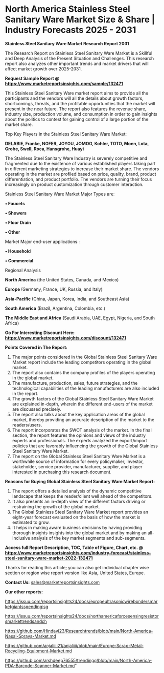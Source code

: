 # North America Stainless Steel Sanitary Ware Market Size & Share | Industry Forecasts 2025 - 2031

<strong>Stainless Steel Sanitary Ware Market Research Report 2031</strong>

The Research Report on Stainless Steel Sanitary Ware Market is a Skillful and Deep Analysis of the Present Situation and Challenges. This research report also analyzes other important trends and market drivers that will affect market growth over 2025-2031.

<strong>Request Sample Report @ <a href=https://www.marketreportsinsights.com/sample/132471>https://www.marketreportsinsights.com/sample/132471</a></strong>

This Stainless Steel Sanitary Ware market report aims to provide all the participants and the vendors will all the details about growth factors, shortcomings, threats, and the profitable opportunities that the market will present in the near future. The report also features the revenue share, industry size, production volume, and consumption in order to gain insights about the politics to contest for gaining control of a large portion of the market share.

Top Key Players in the Stainless Steel Sanitary Ware Market:

<strong>DELABIE, Franke, NOFER, JOYOU, JOMOO, Kohler, TOTO, Moen, Lota, Grohe, Swell, Roca, Hansgrohe, Huayi</strong>

The Stainless Steel Sanitary Ware Industry is severely competitive and fragmented due to the existence of various established players taking part in different marketing strategies to increase their market share. The vendors operating in the market are profiled based on price, quality, brand, product differentiation, and product portfolio. The vendors are turning their focus increasingly on product customization through customer interaction.

Stainless Steel Sanitary Ware Market Major Types are:

<strong>• Faucets

• Showers

• Floor Drain

• Other</strong>

Market Major end-user applications :

<strong>• Household

• Commercial</strong>

Regional Analysis

</u><strong><b>North America</b></strong> (the United States, Canada, and Mexico)

<strong><b>Europe </b></strong>(Germany, France, UK, Russia, and Italy)

<strong><b>Asia-Pacific</b></strong> (China, Japan, Korea, India, and Southeast Asia)

<strong><b>South America</b></strong> (Brazil, Argentina, Colombia, etc.)

<strong><b>The Middle East and Africa</b></strong> (Saudi Arabia, UAE, Egypt, Nigeria, and South Africa)

<strong>Go For Interesting Discount Here: <a href=https://www.marketreportsinsights.com/discount/132471>https://www.marketreportsinsights.com/discount/132471</a></strong>

<strong>Points Covered in The Report:</strong>
<ol>
  <li>The major points considered in the Global Stainless Steel Sanitary Ware Market report include the leading competitors operating in the global market.</li>
  <li>The report also contains the company profiles of the players operating in the global market.</li>
  <li>The manufacture, production, sales, future strategies, and the technological capabilities of the leading manufacturers are also included in the report.</li>
  <li>The growth factors of the Global Stainless Steel Sanitary Ware Market are explained in-depth, wherein the different end-users of the market are discussed precisely.</li>
  <li>The report also talks about the key application areas of the global market, thereby providing an accurate description of the market to the readers/users.</li>
  <li>The report incorporates the SWOT analysis of the market. In the final section, the report features the opinions and views of the industry experts and professionals. The experts analyzed the export/import policies that are favorably influencing the growth of the Global Stainless Steel Sanitary Ware Market.</li>
  <li>The report on the Global Stainless Steel Sanitary Ware Market is a worthwhile source of information for every policymaker, investor, stakeholder, service provider, manufacturer, supplier, and player interested in purchasing this research document.</li>
</ol>
<strong>Reasons for Buying Global Stainless Steel Sanitary Ware Market Report:</strong>

<ol>
  <li>The report offers a detailed analysis of the dynamic competitive landscape that keeps the reader/client well ahead of the competitors.</li>
  <li>It also presents an in-depth view of the different factors driving or restraining the growth of the global market.</li>
  <li>The Global Stainless Steel Sanitary Ware Market report provides an eight-year forecast evaluated on the basis of how the market is estimated to grow.</li>
  <li>It helps in making aware business decisions by having providing thorough insights insights into the global market and by making an all-inclusive analysis of the key market segments and sub-segments.</li>
</ol>
<strong>Access full Report Description, TOC, Table of Figure, Chart, etc. @ <a href=https://www.marketreportsinsights.com/industry-forecast/stainless-steel-sanitary-ware-market-2022-132471>https://www.marketreportsinsights.com/industry-forecast/stainless-steel-sanitary-ware-market-2022-132471</a></strong>


Thanks for reading this article; you can also get individual chapter wise section or region wise report version like Asia, United States, Europe.

<strong>Contact Us:</strong>
sales@marketreportsinsights.com

<strong>Our other reports:</strong>

<a href=https://issuu.com/reportsinsights24/docs/europeultrasonicwirebondersmarketgiantsspendingisg>https://issuu.com/reportsinsights24/docs/europeultrasonicwirebondersmarketgiantsspendingisg</a>

<a href=https://issuu.com/reportsinsights24/docs/northamericaforcesensingresistorsmarkettrendsandch>https://issuu.com/reportsinsights24/docs/northamericaforcesensingresistorsmarkettrendsandch</a>

<a href=https://github.com/Hindavi23/Researchtrends/blob/main/North-America-Nasal-Sprays-Market.md>https://github.com/Hindavi23/Researchtrends/blob/main/North-America-Nasal-Sprays-Market.md</a>

<a href=https://github.com/anjaliiii21/anjaliiii/blob/main/Europe-Scrap-Metal-Recycling-Equipment-Market.md>https://github.com/anjaliiii21/anjaliiii/blob/main/Europe-Scrap-Metal-Recycling-Equipment-Market.md</a>

<a href=https://github.com/arshdeep76555/trendingg/blob/main/North-America-PDA-Barcode-Scanner-Market.md>https://github.com/arshdeep76555/trendingg/blob/main/North-America-PDA-Barcode-Scanner-Market.md</a>"
